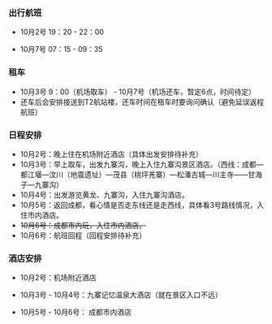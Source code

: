 ### 出行航班

* 10月2号 19：20 - 22：00

* 10月7号 07：15 - 09：35

### 租车

* 10月3号 9：00（机场取车）  -  10月7号（机场还车，暂定6点，时间待定）
* 还车后会安排接送到T2航站楼，还车时间在租车时要询问确认（避免延误返程航班）

### 日程安排

* 10月2号：晚上住在机场附近酒店（具体出发安排待补充）
* 10月3号：早上取车，出发九寨沟，晚上入住九寨沟景区酒店。（西线：成都—都江堰—汶川（地震遗址）—茂县（桃坪羌寨）—松潘古城—川主寺——甘海子—九寨沟）
* 10月4号：出发游览黄龙、九寨沟，入住九寨沟酒店。
* 10月5号：返回成都，看心情是否走东线还是走西线，具体看3号路线情况，入住市内酒店。
* ~~10月6号：成都市内玩，入住市内酒店。~~
* 10月6号：航班回程（回程安排待补充）

### 酒店安排

* 10月2号：机场附近酒店

* 10月3号 - 10月4号：九寨记忆温泉大酒店（就在景区入口不远）
* 10月5号 - 10月6号： 成都市内酒店


